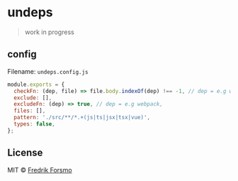 # undeps

> work in progress

## config

Filename: `undeps.config.js`

```js
module.exports = {
  checkFn: (dep, file) => file.body.indexOf(dep) !== -1, // dep = e.g webpack, file = { name, path, body }
  exclude: [],
  excludeFn: (dep) => true, // dep = e.g webpack,
  files: [],
  pattern: './src/**/*.+(js|ts|jsx|tsx|vue)',
  types: false,
};
```

## License

MIT © [Fredrik Forsmo](https://github.com/frozzare)
